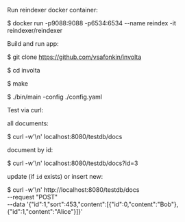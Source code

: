 Run reindexer docker container:

$ docker run -p9088:9088 -p6534:6534 --name reindex -it reindexer/reindexer


Build and run app:

$ git clone https://github.com/vsafonkin/involta

$ cd involta

$ make

$ ./bin/main -config ./config.yaml


Test via curl:

all documents:

$ curl -w'\n' localhost:8080/testdb/docs

document by id:

$ curl -w'\n' localhost:8080/testdb/docs?id=3

update (if `id` exists) or insert new:

$ curl -w'\n' http://localhost:8080/testdb/docs \
--request "POST" \
--data '{"id":1,"sort":453,"content":[{"id":0,"content":"Bob"},{"id":1,"content":"Alice"}]}'
